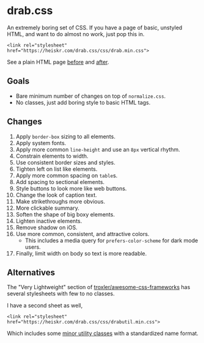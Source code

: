 # drab.css

An extremely boring set of CSS.
If you have a page of basic, unstyled HTML, and want to do almost no work, just pop this in.

`<link rel="stylesheet" href="https://heiskr.com/drab.css/css/drab.min.css">`

See a plain HTML page [before](https://heiskr.com/drab.css/demo/before) and [after](https://heiskr.com/drab.css/demo/after).

## Goals

- Bare minimum number of changes on top of `normalize.css`.
- No classes, just add boring style to basic HTML tags.

## Changes

1. Apply `border-box` sizing to all elements.
2. Apply system fonts.
3. Apply more common `line-height` and use an `8px` vertical rhythm.
4. Constrain elements to width.
5. Use consistent border sizes and styles.
6. Tighten left on list like elements.
7. Apply more common spacing on `table`s.
8. Add spacing to sectional elements.
9. Style buttons to look more like web buttons.
10. Change the look of caption text.
11. Make strikethroughs more obvious.
12. More clickable summary.
13. Soften the shape of big boxy elements.
14. Lighten inactive elements.
15. Remove shadow on iOS.
16. Use more common, consistent, and attractive colors.
    - This includes a media query for `prefers-color-scheme` for dark mode users.
17. Finally, limit width on body so text is more readable.

## Alternatives

The "Very Lightweight" section of [troxler/awesome-css-frameworks](https://github.com/troxler/awesome-css-frameworks#very-lightweight) has several stylesheets with few to no classes.

I have a second sheet as well,

`<link rel="stylesheet" href="https://heiskr.com/drab.css/css/drabutil.min.css">`

Which includes some [minor utility classes](https://github.com/heiskr/drab.css/blob/master/css/drabutil.partial.css) with a standardized name format.
